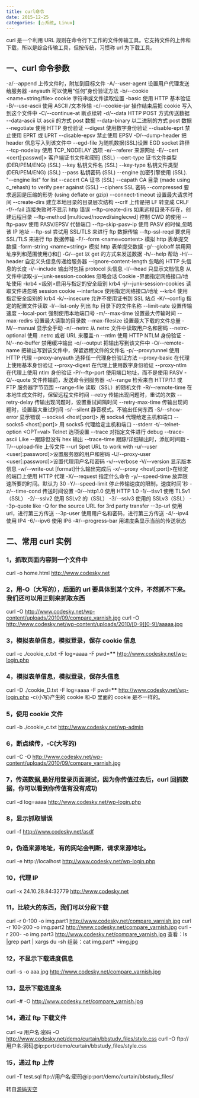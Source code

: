 ```yaml
---
title: curl命令
date: 2015-12-25
categories: [⚝系统, Linux]
---
```


curl 是一个利用 URL 规则在命令行下工作的文件传输工具。它支持文件的上传和下载，所以是综合传输工具，但按传统，习惯称 url 为下载工具。

<!--more-->

## 一、curl 命令参数

-a/--append 上传文件时，附加到目标文件
-A/--user-agent 设置用户代理发送给服务器
-anyauth 可以使用“任何”身份验证方法
-b/--cookie &lt;name=string/file&gt; cookie 字符串或文件读取位置
-basic 使用 HTTP 基本验证
-B/--use-ascii 使用 ASCII /文本传输
-c/--cookie-jar 操作结束后把 cookie 写入到这个文件中
-C/--continue-at 断点续转
-d/--data HTTP POST 方式传送数据
--data-ascii 以 ascii 的方式 post 数据
--data-binary 以二进制的方式 post 数据
--negotiate 使用 HTTP 身份验证
--digest 使用数字身份验证
--disable-eprt 禁止使用 EPRT 或 LPRT
--disable-epsv 禁止使用 EPSV
-D/--dump-header 把 header 信息写入到该文件中
--egd-file 为随机数据(SSL)设置 EGD socket 路径
--tcp-nodelay 使用 TCP_NODELAY 选项
-e/--referer 来源网址
-E/--cert &lt;cert[:passwd]&gt; 客户端证书文件和密码 (SSL)
--cert-type 证书文件类型 (DER/PEM/ENG) (SSL)
--key 私钥文件名 (SSL)
--key-type 私钥文件类型 (DER/PEM/ENG) (SSL)
--pass 私钥密码 (SSL)
--engine 加密引擎使用 (SSL). "--engine list" for list
--cacert CA 证书 (SSL)
--capath CA 目录 (made using c_rehash) to verify peer against (SSL)
--ciphers SSL 密码
--compressed 要求返回是压缩的形势 (using deflate or gzip)
--connect-timeout 设置最大请求时间
--create-dirs 建立本地目录的目录层次结构
--crlf 上传是把 LF 转变成 CRLF
-f/--fail 连接失败时不显示 http 错误
--ftp-create-dirs 如果远程目录不存在，创建远程目录
--ftp-method [multicwd/nocwd/singlecwd] 控制 CWD 的使用
--ftp-pasv 使用 PASV/EPSV 代替端口
--ftp-skip-pasv-ip 使用 PASV 的时候,忽略该 IP 地址
--ftp-ssl 尝试用 SSL/TLS 来进行 ftp 数据传输
--ftp-ssl-reqd 要求用 SSL/TLS 来进行 ftp 数据传输
-F/--form &lt;name=content&gt; 模拟 http 表单提交数据
-form-string &lt;name=string&gt; 模拟 http 表单提交数据
-g/--globoff 禁用网址序列和范围使用{}和[]
-G/--get 以 get 的方式来发送数据
-h/--help 帮助
-H/--header 自定义头信息传递给服务器
--ignore-content-length 忽略的 HTTP 头信息的长度
-i/--include 输出时包括 protocol 头信息
-I/--head 只显示文档信息
从文件中读取-j/--junk-session-cookies 忽略会话 Cookie -界面指定网络接口/地址使用
-krb4 &lt;级别&gt;启用与指定的安全级别 krb4
-j/--junk-session-cookies 读取文件进忽略 session cookie
--interface 使用指定网络接口/地址
--krb4 使用指定安全级别的 krb4
-k/--insecure 允许不使用证书到 SSL 站点
-K/--config 指定的配置文件读取
-l/--list-only 列出 ftp 目录下的文件名称
--limit-rate 设置传输速度
--local-port 强制使用本地端口号
-m/--max-time 设置最大传输时间
--max-redirs 设置最大读取的目录数
--max-filesize 设置最大下载的文件总量
-M/--manual 显示全手动
-n/--netrc 从 netrc 文件中读取用户名和密码
--netrc-optional 使用 .netrc 或者 URL 来覆盖-n
--ntlm 使用 HTTP NTLM 身份验证
-N/--no-buffer 禁用缓冲输出
-o/--output 把输出写到该文件中
-O/--remote-name 把输出写到该文件中，保留远程文件的文件名
-p/--proxytunnel 使用 HTTP 代理
--proxy-anyauth 选择任一代理身份验证方法
--proxy-basic 在代理上使用基本身份验证
--proxy-digest 在代理上使用数字身份验证
--proxy-ntlm 在代理上使用 ntlm 身份验证
-P/--ftp-port 使用端口地址，而不是使用 PASV
-Q/--quote 文件传输前，发送命令到服务器
-r/--range 检索来自 HTTP/1.1 或 FTP 服务器字节范围
--range-file 读取（SSL）的随机文件
-R/--remote-time 在本地生成文件时，保留远程文件时间
--retry 传输出现问题时，重试的次数
--retry-delay 传输出现问题时，设置重试间隔时间
--retry-max-time 传输出现问题时，设置最大重试时间
-s/--silent 静音模式。不输出任何东西
-S/--show-error 显示错误
--socks4 &lt;host[:port]&gt; 用 socks4 代理给定主机和端口
--socks5 &lt;host[:port]&gt; 用 socks5 代理给定主机和端口
--stderr
-t/--telnet-option &lt;OPT=val&gt; Telnet 选项设置
--trace 对指定文件进行 debug
--trace-ascii Like --跟踪但没有 hex 输出
--trace-time 跟踪/详细输出时，添加时间戳
-T/--upload-file 上传文件
--url Spet URL to work with
-u/--user &lt;user[:password]&gt;设置服务器的用户和密码
-U/--proxy-user &lt;user[:password]&gt;设置代理用户名和密码
-v/--verbose
-V/--version 显示版本信息
-w/--write-out [format]什么输出完成后
-x/--proxy &lt;host[:port]&gt;在给定的端口上使用 HTTP 代理
-X/--request <command></command>指定什么命令
-y/--speed-time 放弃限速所要的时间。默认为 30
-Y/--speed-limit 停止传输速度的限制，速度时间'秒
-z/--time-cond 传送时间设置
-0/--http1.0 使用 HTTP 1.0
-1/--tlsv1 使用 TLSv1（SSL）
-2/--sslv2 使用 SSLv2 的（SSL）
-3/--sslv3 使用的 SSLv3（SSL）
--3p-quote like -Q for the source URL for 3rd party transfer
--3p-url 使用 url，进行第三方传送
--3p-user 使用用户名和密码，进行第三方传送
-4/--ipv4 使用 IP4
-6/--ipv6 使用 IP6
-#/--progress-bar 用进度条显示当前的传送状态

## 二、常用 curl 实例

### 1，抓取页面内容到一个文件中

curl -o home.html http://www.codesky.net

### 2，用-O（大写的），后面的 url 要具体到某个文件，不然抓不下来。我们还可以用正则来抓取东西

curl -O http://www.codesky.net/wp-content/uploads/2010/09/compare_varnish.jpg
curl -O http://www.codesky.net/wp-content/uploads/2010/[0-9][0-9]/aaaaa.jpg

### 3，模拟表单信息，模拟登录，保存 cookie 信息

curl -c ./cookie_c.txt -F log=aaaa -F pwd=**\*\*** http://www.codesky.net/wp-login.php

### 4，模拟表单信息，模拟登录，保存头信息

curl -D ./cookie_D.txt -F log=aaaa -F pwd=**\*\*** http://www.codesky.net/wp-login.php
-c(小写)产生的 cookie 和-D 里面的 cookie 是不一样的。

### 5，使用 cookie 文件

curl -b ./cookie_c.txt http://www.codesky.net/wp-admin

### 6，断点续传，-C(大写的)

curl -C -O http://www.codesky.net/wp-content/uploads/2010/09/compare_varnish.jpg

### 7，传送数据,最好用登录页面测试，因为你传值过去后，curl 回抓数据，你可以看到你传值有没有成功

curl -d log=aaaa http://www.codesky.net/wp-login.php

### 8，显示抓取错误

curl -f http://www.codesky.net/asdf

### 9，伪造来源地址，有的网站会判断，请求来源地址。

curl -e http://localhost http://www.codesky.net/wp-login.php

### 10，代理 IP

curl -x 24.10.28.84:32779 http://www.codesky.net

### 11，比较大的东西，我们可以分段下载

curl -r 0-100 -o img.part1 http://www.codesky.net/compare_varnish.jpg
curl -r 100-200 -o img.part2 http://www.codesky.net/compare_varnish.jpg
curl -r 200- -o img.part3 http://www.codesky.net/compare_varnish.jpg
查看：ls |grep part | xargs du -sh
组装：cat img.part\* &gt;img.jpg

### 12，不显示下载进度信息

curl -s -o aaa.jpg http://www.codesky.net/compare_varnish.jpg

### 13，显示下载进度条

curl -# -O http://www.codesky.net/compare_varnish.jpg

### 14，通过 ftp 下载文件

curl -u 用户名:密码 -O http://www.codesky.net/demo/curtain/bbstudy_files/style.css
curl -O ftp://用户名:密码@ip:port/demo/curtain/bbstudy_files/style.css

### 15，通过 ftp 上传

curl -T test.sql ftp://用户名:密码@ip:port/demo/curtain/bbstudy_files/

转自[源码天空](http://www.codesky.net/article/201010/170043.html)
